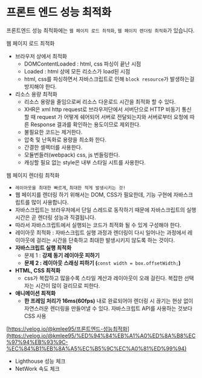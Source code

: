# 프론트 엔드 성능 최적화

프론트엔드 성능 최적화에는 `웹 페이지 로드 최적화`, `웹 페이지 렌더링 최적화`가 있습니다.

웹 페이지 로드 최적화

- 브라우저 상에서 최적화
    - DOMContentLoaded : html, css 파싱이 끝난 시점
    - Loaded : html 상에 모든 리소스가 load된 시점
    - html, css를 파싱하면서 자바스크립트로 인해 `block resource`가 발생하는걸 방지해야 한다.
- 리소스 용량 최적화
    - 리소스 용량을 줄임으로써 리소스 다운로드 시간을 최적화 할 수 있다.
    - XHR은 xml http request로 브라우저단에서 서버단으로 HTTP 비동기 통신 할 때 request 가 어떻게 쉐어되어 서버로 전달되는지와 서버로부터 요청에 따른 Response 결과를 확인하는 용도이므로 제외한다.
    - 불필요한 코드는 제거한다.
    - 압축 및 난독화로 용량을 최소화 한다.
    - 간결한 셀렉터를 사용한다.
    - 모듈번들러(webpack) css, js 번들링한다.
    - 캐싱할 필요 없는 style은 내부 스타일 시트를 사용한다.
    

웹 페이지 렌더링 최적화

- `레이아웃을 최대한 빠르게`, `최대한 적게 발생시키는 것!`
- 웹 페이지를 렌더링 하기 위해서는 DOM, CSS가 필요한데, 기능 구현에 자바스크립트를 많이 사용합니다.
- 자바스크립트는 브라우저에서 단일 스레드로 동작하기 때문에 자바스크립트의 실행 시간은 곧 렌더링 성능과 직결됩니다.
- 따라서 자바스크립트에서 실행되는 코드가 최적화 될 수 있게 구성해야 한다.
- 레이아웃 최적화 : 자바스크립트 실행 과정과 렌더링이 다시 일어나는 과정에서 레이아웃에 걸리는 시간을 단축하고 최대한 발생시키지 않도록 하는 것이다.
- **자바스크립트 실행 최적화**
    - 문제 1 : **강제 동기 레이아웃 피하기**
    - **문제 2 : 레이아웃 스래싱 피하기 (**`const width = box.offsetWidth;`**)**
- **HTML, CSS 최적화**
    - css가 복잡하고 많을수록 스타일 계산과 레이아웃이 오래 걸린다. 복잡한 선택자는 시간이 많이 걸리므로 피한다.
- **애니메이션 최적화**
    - **한 프레임 처리가 16ms(60fps)** 내로 완료되어야 렌더링 시 끊기는 현상 없이 자연스러운 렌더링을 만들어낼 수 있다. 자바스크립트 API를 사용하는 것보다 CSS 사용

[https://velog.io/@kmlee95/프론트엔드-성능최적화](https://velog.io/@kmlee95/%ED%94%84%EB%A1%A0%ED%8A%B8%EC%97%94%EB%93%9C-%EC%84%B1%EB%8A%A5%EC%B5%9C%EC%A0%81%ED%99%94)

- Lighthouse 성능 체크
- NetWork 속도 체크